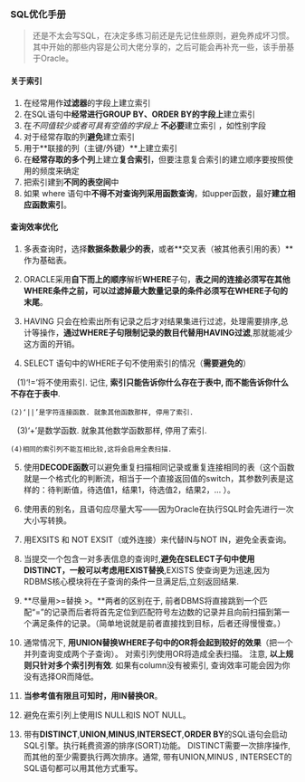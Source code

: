 ### SQL优化手册

>   ​	还是不太会写SQL，在决定多练习前还是先记住些原则，避免养成坏习惯。其中开始的那些内容是公司大佬分享的，之后可能会再补充一些，该手册基于Oracle。

#### 关于索引

1.  在经常用作**过滤器**的字段上建立索引
2.  在SQL语句中**经常进行GROUP BY、ORDER BY的字段上**建立索引
3.  在*不同值较少或者可具有空值的字段上* **不必要**建立索引 ，如性别字段
4.  对于经常存取的列**避免**建立索引
5.  用于**联接的列（主键/外键）**上建立索引
6.  在**经常存取的多个列**上建立**复合索引**，但要注意复合索引的建立顺序要按照使用的频度来确定
7.  把索引建到**不同的表空间**中
8.  如果 where 语句中**不得不对查询列采用函数查询**，如upper函数，最好**建立相应函数索引**。

#### 查询效率优化

1.  多表查询时，选择**数据条数最少的表**，或者**交叉表（被其他表引用的表）**作为基础表。

2.  ORACLE采用**自下而上的顺序**解析**WHERE**子句，**表之间的连接必须写在其他WHERE条件之前，可以过滤掉最大数量记录的条件必须写在WHERE子句的末尾**。

3.  HAVING 只会在检索出所有记录之后才对结果集进行过滤，处理需要排序,总计等操作，**通过WHERE子句限制记录的数目代替用HAVING过滤**,那就能减少这方面的开销。

4.  SELECT 语句中的WHERE子句不使用索引的情况（**需要避免的**）

    (1)‘!=’将不使用索引. 记住, **索引只能告诉你什么存在于表中, 而不能告诉你什么不存在于表中**. 

    (2)‘||’是字符连接函数. 就象其他函数那样, 停用了索引. 

    (3)‘+’是数学函数. 就象其他数学函数那样, 停用了索引. 

    (4)相同的索引列不能互相比较,这将会启用全表扫描.

5.  使用**DECODE函数**可以避免重复扫描相同记录或重复连接相同的表（这个函数就是一个格式化的判断流，相当于一个直接返回值的switch，其参数列表是这样的：待判断值，待选值1，结果1，待选值2，结果2，... ）。

6.  使用表的别名，且语句应尽量大写——因为Oracle在执行SQL时会先进行一次大小写转换。

7.  用EXSITS 和 NOT EXSIT（或外连接）来代替IN与NOT IN，避免全表查询。

8.  当提交一个包含一对多表信息的查询时,**避免在SELECT子句中使用DISTINCT，一般可以考虑用EXIST替换**,EXISTS 使查询更为迅速,因为RDBMS核心模块将在子查询的条件一旦满足后,立刻返回结果. 

9.  **尽量用>=替换 >。**两者的区别在于, 前者DBMS将直接跳到一个匹配“=”的记录而后者将首先定位到匹配符号左边数的记录并且向前扫描到第一个满足条件的记录。（简单地说就是前者直接找到目标，后者还得慢慢查。）

10.  通常情况下, **用UNION替换WHERE子句中的OR将会起到较好的效果**（把一个并列查询变成两个子查询）。 对索引列使用OR将造成全表扫描。 注意, **以上规则只针对多个索引列有效**. 如果有column没有被索引, 查询效率可能会因为你没有选择OR而降低。

11.  **当参考值有限且可知时，用IN替换OR**。

12.  避免在索引列上使用IS NULL和IS NOT NULL。

13.  带有**DISTINCT**,**UNION**,**MINUS**,**INTERSECT**,**ORDER BY**的SQL语句会启动SQL引擎。执行耗费资源的排序(SORT)功能。 DISTINCT需要一次排序操作, 而其他的至少需要执行两次排序。通常, 带有UNION,MINUS , INTERSECT的SQL语句都可以用其他方式重写。
